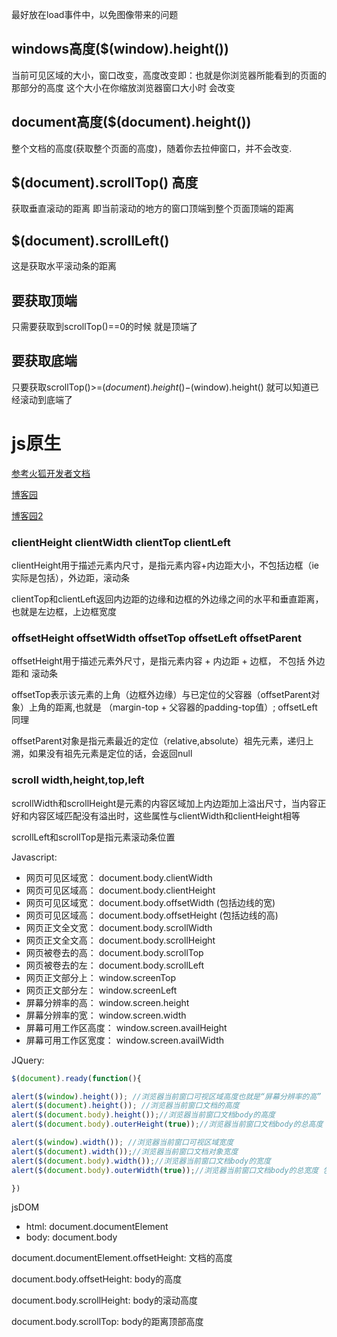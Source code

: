 最好放在load事件中，以免图像带来的问题


## windows高度($(window).height())

当前可见区域的大小，窗口改变，高度改变即：也就是你浏览器所能看到的页面的那部分的高度  这个大小在你缩放浏览器窗口大小时 会改变

## document高度($(document).height())

整个文档的高度(获取整个页面的高度)，随着你去拉伸窗口，并不会改变.
    
## $(document).scrollTop() 高度 

获取垂直滚动的距离  即当前滚动的地方的窗口顶端到整个页面顶端的距离
    
## $(document).scrollLeft() 

这是获取水平滚动条的距离
    
## 要获取顶端 

只需要获取到scrollTop()==0的时候  就是顶端了

## 要获取底端 

只要获取scrollTop()>=$(document).height()-$(window).height()  就可以知道已经滚动到底端了



# js原生

[参考火狐开发者文档](https://developer.mozilla.org/en-US/docs/Web/API/Element/scrollHeight)

[博客园](http://www.cnblogs.com/dolphinX/archive/2012/11/19/2777756.html)

[博客园2](http://www.cnblogs.com/Henllyee/archive/2008/04/20/1162517.html)

### clientHeight clientWidth clientTop clientLeft

clientHeight用于描述元素内尺寸，是指元素内容+内边距大小，不包括边框（ie实际是包括），外边距，滚动条

clientTop和clientLeft返回内边距的边缘和边框的外边缘之间的水平和垂直距离，也就是左边框，上边框宽度

### offsetHeight offsetWidth offsetTop offsetLeft offsetParent 

offsetHeight用于描述元素外尺寸，是指元素内容 + 内边距 + 边框， 不包括 外边距和 滚动条

offsetTop表示该元素的上角（边框外边缘）与已定位的父容器（offsetParent对象）上角的距离,也就是 （margin-top + 父容器的padding-top值）; offsetLeft 同理

offsetParent对象是指元素最近的定位（relative,absolute）祖先元素，递归上溯，如果没有祖先元素是定位的话，会返回null

### scroll width,height,top,left

scrollWidth和scrollHeight是元素的内容区域加上内边距加上溢出尺寸，当内容正好和内容区域匹配没有溢出时，这些属性与clientWidth和clientHeight相等

scrollLeft和scrollTop是指元素滚动条位置


Javascript:

- 网页可见区域宽： document.body.clientWidth
- 网页可见区域高： document.body.clientHeight
- 网页可见区域宽： document.body.offsetWidth (包括边线的宽)
- 网页可见区域高： document.body.offsetHeight (包括边线的高)
- 网页正文全文宽： document.body.scrollWidth
- 网页正文全文高： document.body.scrollHeight
- 网页被卷去的高： document.body.scrollTop
- 网页被卷去的左： document.body.scrollLeft
- 网页正文部分上： window.screenTop
- 网页正文部分左： window.screenLeft
- 屏幕分辨率的高： window.screen.height
- 屏幕分辨率的宽： window.screen.width
- 屏幕可用工作区高度： window.screen.availHeight
- 屏幕可用工作区宽度： window.screen.availWidth

JQuery:

```js
$(document).ready(function(){

alert($(window).height()); //浏览器当前窗口可视区域高度也就是“屏幕分辨率的高”
alert($(document).height()); //浏览器当前窗口文档的高度
alert($(document.body).height());//浏览器当前窗口文档body的高度
alert($(document.body).outerHeight(true));//浏览器当前窗口文档body的总高度 包括border padding margin

alert($(window).width()); //浏览器当前窗口可视区域宽度
alert($(document).width());//浏览器当前窗口文档对象宽度
alert($(document.body).width());//浏览器当前窗口文档body的宽度
alert($(document.body).outerWidth(true));//浏览器当前窗口文档body的总宽度 包括border padding margin

})
```


jsDOM

+ html: document.documentElement
+ body: document.body

document.documentElement.offsetHeight:  文档的高度

document.body.offsetHeight:  body的高度

document.body.scrollHeight:  body的滚动高度

document.body.scrollTop:  body的距离顶部高度


